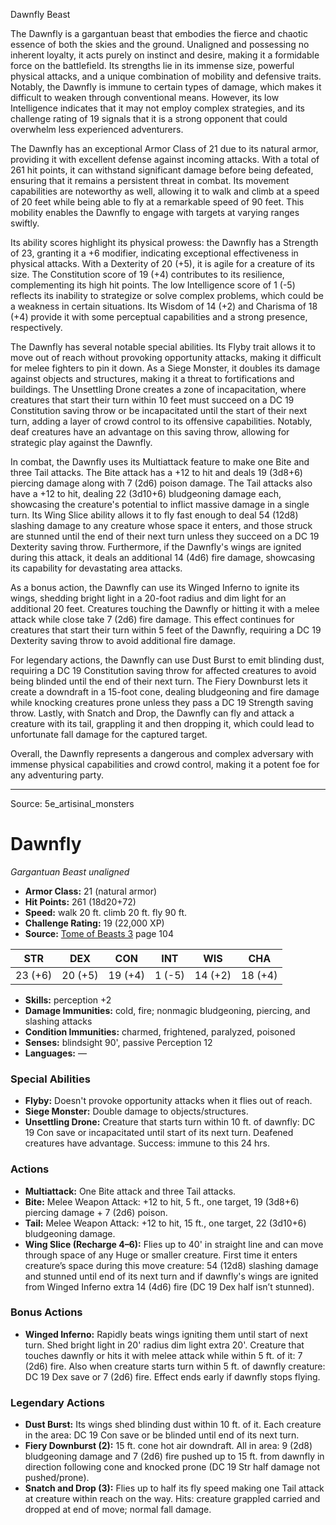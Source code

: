 <MonsterName/>Dawnfly</MonsterName>
<CreatureType/>Beast</CreatureType>

<summary>The Dawnfly is a gargantuan beast that embodies the fierce and chaotic essence of both the skies and the ground. Unaligned and possessing no inherent loyalty, it acts purely on instinct and desire, making it a formidable force on the battlefield. Its strengths lie in its immense size, powerful physical attacks, and a unique combination of mobility and defensive traits. Notably, the Dawnfly is immune to certain types of damage, which makes it difficult to weaken through conventional means. However, its low Intelligence indicates that it may not employ complex strategies, and its challenge rating of 19 signals that it is a strong opponent that could overwhelm less experienced adventurers.</summary>

<detail>

The Dawnfly has an exceptional Armor Class of 21 due to its natural armor, providing it with excellent defense against incoming attacks. With a total of 261 hit points, it can withstand significant damage before being defeated, ensuring that it remains a persistent threat in combat. Its movement capabilities are noteworthy as well, allowing it to walk and climb at a speed of 20 feet while being able to fly at a remarkable speed of 90 feet. This mobility enables the Dawnfly to engage with targets at varying ranges swiftly.

Its ability scores highlight its physical prowess: the Dawnfly has a Strength of 23, granting it a +6 modifier, indicating exceptional effectiveness in physical attacks. With a Dexterity of 20 (+5), it is agile for a creature of its size. The Constitution score of 19 (+4) contributes to its resilience, complementing its high hit points. The low Intelligence score of 1 (-5) reflects its inability to strategize or solve complex problems, which could be a weakness in certain situations. Its Wisdom of 14 (+2) and Charisma of 18 (+4) provide it with some perceptual capabilities and a strong presence, respectively.

The Dawnfly has several notable special abilities. Its Flyby trait allows it to move out of reach without provoking opportunity attacks, making it difficult for melee fighters to pin it down. As a Siege Monster, it doubles its damage against objects and structures, making it a threat to fortifications and buildings. The Unsettling Drone creates a zone of incapacitation, where creatures that start their turn within 10 feet must succeed on a DC 19 Constitution saving throw or be incapacitated until the start of their next turn, adding a layer of crowd control to its offensive capabilities. Notably, deaf creatures have an advantage on this saving throw, allowing for strategic play against the Dawnfly.

In combat, the Dawnfly uses its Multiattack feature to make one Bite and three Tail attacks. The Bite attack has a +12 to hit and deals 19 (3d8+6) piercing damage along with 7 (2d6) poison damage. The Tail attacks also have a +12 to hit, dealing 22 (3d10+6) bludgeoning damage each, showcasing the creature's potential to inflict massive damage in a single turn. Its Wing Slice ability allows it to fly fast enough to deal 54 (12d8) slashing damage to any creature whose space it enters, and those struck are stunned until the end of their next turn unless they succeed on a DC 19 Dexterity saving throw. Furthermore, if the Dawnfly's wings are ignited during this attack, it deals an additional 14 (4d6) fire damage, showcasing its capability for devastating area attacks.

As a bonus action, the Dawnfly can use its Winged Inferno to ignite its wings, shedding bright light in a 20-foot radius and dim light for an additional 20 feet. Creatures touching the Dawnfly or hitting it with a melee attack while close take 7 (2d6) fire damage. This effect continues for creatures that start their turn within 5 feet of the Dawnfly, requiring a DC 19 Dexterity saving throw to avoid additional fire damage.

For legendary actions, the Dawnfly can use Dust Burst to emit blinding dust, requiring a DC 19 Constitution saving throw for affected creatures to avoid being blinded until the end of their next turn. The Fiery Downburst lets it create a downdraft in a 15-foot cone, dealing bludgeoning and fire damage while knocking creatures prone unless they pass a DC 19 Strength saving throw. Lastly, with Snatch and Drop, the Dawnfly can fly and attack a creature with its tail, grappling it and then dropping it, which could lead to unfortunate fall damage for the captured target.

Overall, the Dawnfly represents a dangerous and complex adversary with immense physical capabilities and crowd control, making it a potent foe for any adventuring party.</detail>



---

Source: 5e_artisinal_monsters

# Dawnfly

*Gargantuan* *Beast* *unaligned*

- **Armor Class:** 21 (natural armor)
- **Hit Points:** 261 (18d20+72)
- **Speed:** walk 20 ft. climb 20 ft. fly 90 ft.
- **Challenge Rating:** 19 (22,000 XP)
- **Source:** [Tome of Beasts 3](https://koboldpress.com/kpstore/product/tome-of-beasts-3-for-5th-edition/) page 104

| STR | DEX | CON | INT | WIS | CHA |
| --- | --- | --- | --- | --- | --- |
| 23 (+6) | 20 (+5) | 19 (+4) | 1 (-5) | 14 (+2) | 18 (+4) |

- **Skills:** perception +2
- **Damage Immunities:** cold, fire; nonmagic bludgeoning, piercing, and slashing attacks
- **Condition Immunities:** charmed, frightened, paralyzed, poisoned
- **Senses:** blindsight 90', passive Perception 12
- **Languages:** —

### Special Abilities

- **Flyby:** Doesn't provoke opportunity attacks when it flies out of reach.
- **Siege Monster:** Double damage to objects/structures.
- **Unsettling Drone:** Creature that starts turn within 10 ft. of dawnfly: DC 19 Con save or incapacitated until start of its next turn. Deafened creatures have advantage. Success: immune to this 24 hrs.

### Actions

- **Multiattack:** One Bite attack and three Tail attacks.
- **Bite:** Melee Weapon Attack: +12 to hit, 5 ft., one target, 19 (3d8+6) piercing damage + 7 (2d6) poison.
- **Tail:** Melee Weapon Attack: +12 to hit, 15 ft., one target, 22 (3d10+6) bludgeoning damage.
- **Wing Slice (Recharge 4–6):** Flies up to 40' in straight line and can move through space of any Huge or smaller creature. First time it enters creature’s space during this move creature: 54 (12d8) slashing damage and stunned until end of its next turn and if dawnfly's wings are ignited from Winged Inferno extra 14 (4d6) fire (DC 19 Dex half isn’t stunned).

### Bonus Actions

- **Winged Inferno:** Rapidly beats wings igniting them until start of next turn. Shed bright light in 20' radius dim light extra 20'. Creature that touches dawnfly or hits it with melee attack while within 5 ft. of it: 7 (2d6) fire. Also when creature starts turn within 5 ft. of dawnfly creature: DC 19 Dex save or 7 (2d6) fire. Effect ends early if dawnfly stops flying.



### Legendary Actions

- **Dust Burst:** Its wings shed blinding dust within 10 ft. of it. Each creature in the area: DC 19 Con save or be blinded until end of its next turn.
- **Fiery Downburst (2):** 15 ft. cone hot air downdraft. All in area: 9 (2d8) bludgeoning damage and 7 (2d6) fire pushed up to 15 ft. from dawnfly in direction following cone and knocked prone (DC 19 Str half damage not pushed/prone). 
- **Snatch and Drop (3):** Flies up to half its fly speed making one Tail attack at creature within reach on the way. Hits: creature grappled carried and dropped at end of move; normal fall damage.


